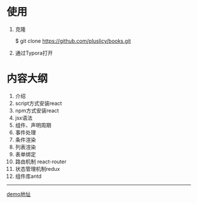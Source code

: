 # 使用

1. 克隆

   $ git clone https://github.com/pluslicy/books.git

2. 通过Typora打开



# 内容大纲

1. 介绍
2. script方式安装react
3. npm方式安装react
4. jsx语法
5. 组件、声明周期
6. 事件处理
7. 条件渲染
8. 列表渲染
9. 表单绑定
10. 路由机制 react-router
11. 状态管理机制redux
12. 组件库antd



---

[demo地址](https://github.com/pluslicy/react_demos.git)


